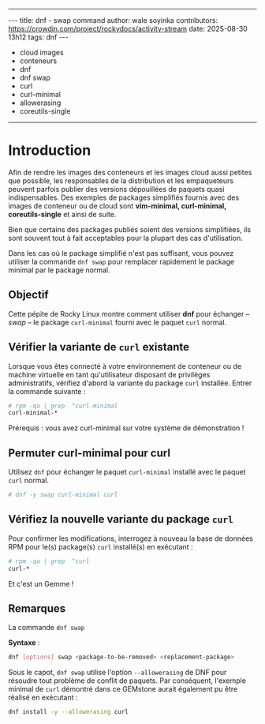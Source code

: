 - - -
--- title: dnf - swap command author: wale soyinka contributors: https://crowdin.com/project/rockydocs/activity-stream date: 2025-08-30 13h12 tags: dnf ---
  - cloud images
  - conteneurs
  - dnf
  - dnf swap
  - curl
  - curl-minimal
  - allowerasing
  - coreutils-single
- - -


# Introduction

Afin de rendre les images des conteneurs et les images cloud aussi petites que possible, les responsables de la distribution et les empaqueteurs peuvent parfois publier des versions dépouillées de paquets quasi indispensables. Des exemples de packages simplifiés fournis avec des images de conteneur ou de cloud sont **vim-minimal, curl-minimal, coreutils-single** et ainsi de suite.

Bien que certains des packages publiés soient des versions simplifiées, ils sont souvent tout à fait acceptables pour la plupart des cas d'utilisation.

Dans les cas où le package simplifié n'est pas suffisant, vous pouvez utiliser la commande `dnf swap` pour remplacer rapidement le package minimal par le package normal.

## Objectif

Cette pépite de Rocky Linux montre comment utiliser **dnf** pour échanger – _swap_ – le package `curl-minimal` fourni avec le paquet `curl` normal.

## Vérifier la variante de `curl` existante

Lorsque vous êtes connecté à votre environnement de conteneur ou de machine virtuelle en tant qu'utilisateur disposant de privilèges administratifs, vérifiez d'abord la variante du package `curl` installée. Entrer la commande suivante :

```bash
# rpm -qa | grep  ^curl-minimal
curl-minimal-*
```

Prérequis : vous avez curl-minimal sur votre système de démonstration !

## Permuter curl-minimal pour curl

Utilisez `dnf` pour échanger le paquet `curl-minimal` installé avec le paquet `curl` normal.

```bash
# dnf -y swap curl-minimal curl

```

## Vérifiez la nouvelle variante du package `curl`

Pour confirmer les modifications, interrogez à nouveau la base de données RPM pour le(s) package(s) `curl` installé(s) en exécutant :

```bash
# rpm -qa | grep  ^curl
curl-*
```

Et c'est un Gemme !

## Remarques

La commande `dnf swap`

**Syntaxe** :

```bash
dnf [options] swap <package-to-be-removed> <replacement-package>
```

Sous le capot, `dnf swap` utilise l'option `--allowerasing` de DNF pour résoudre tout problème de conflit de paquets. Par conséquent, l'exemple minimal de `curl` démontré dans ce GEMstone aurait également pu être réalisé en exécutant :

```bash
dnf install -y --allowerasing curl
```
